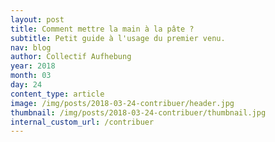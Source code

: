 ```yaml
---
layout: post
title: Comment mettre la main à la pâte ?
subtitle: Petit guide à l'usage du premier venu.
nav: blog
author: Collectif Aufhebung
year: 2018
month: 03
day: 24
content_type: article
image: /img/posts/2018-03-24-contribuer/header.jpg
thumbnail: /img/posts/2018-03-24-contribuer/thumbnail.jpg
internal_custom_url: /contribuer
---
```

